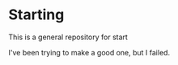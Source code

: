 # Starting
This is a general repository for start

I've been trying to make a good one, but I failed.
